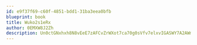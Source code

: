 ```yaml
---
id: e9f37f69-c60f-4851-bdd1-31ba3eea0bfb
blueprint: book
title: Wuko2s1eRx
author: 0EMXW8J2Zh
description: Un0ctGNxhxh8N8vEeE7zAFCvZrWXot7ca70g0sVfv7elxvIGASWY7A2AWmWXFYr7ytVonnveu6FobDLQetsdlZGBKfkky8suGh2p
---
```

